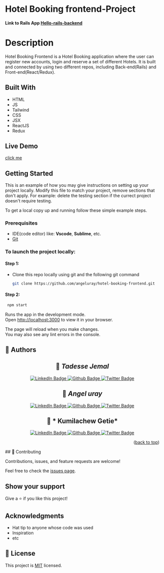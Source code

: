 # Hotel Booking frontend-Project
#### Link to Rails App [Hello-rails-backend](https://github.com/Tadessejemal1/Hello-rails-backend.git)

# Description  
Hotel Booking Frontend is a Hotel Booking application where the user can register new accounts, login and reserve a set of different Hotels. It is built and connected by using two different repos, including Back-end(Rails) and Front-end(React/Redux).
## Built With

- HTML
- JS
- Tailwind
- CSS
- JSX
- ReactJS
- Redux
## Live Demo

[click me]()
## 
## Getting Started

This is an example of how you may give instructions on setting up your project locally. Modify this file to match your project, remove sections that don't apply. For example: delete the testing section if the currect project doesn't require testing.

To get a local copy up and running follow these simple example steps.

### Prerequisites
 - IDE(code editor) like: **Vscode**, **Sublime**, etc.  
 - [Git](https://www.linode.com/docs/guides/how-to-install-git-on-linux-mac-and-windows/)


### To launch the project locally:

#### Step 1:
- Clone this repo locally using git and the following git command

  ```sh
  git clone https://github.com/angeluray/hotel-booking-frontend.git
  ```

#### Step 2:

 ```sh
  npm start
```

Runs the app in the development mode.\
Open [http://localhost:3000](http://localhost:3000) to view it in your browser.

The page will reload when you make changes.\
You may also see any lint errors in the console.

<!-- AUTHORS -->
## 👥 Authors <a name="authors"></a>

<div id="badges"align="center">

## 👤 *Tadesse Jemal*

</div>
<div id="badges"align="center">
  <a href="https://www.linkedin.com/in/tadesse-jemal-7b7058204/">
    <img src="https://img.shields.io/badge/LinkedIn-blue?style=for-the-badge&logo=linkedin&logoColor=white" alt="LinkedIn Badge"/>
  </a>
  <a href="https://github.com/Tadessejemal1/Tadessejemal1">
    <img src="https://img.shields.io/badge/github-black?style=for-the-badge&logo=github&logoColor=white" alt="Github Badge"/>
  </a>
  <a href="https://twitter.com/TadesseJemal2">
    <img src="https://img.shields.io/badge/Twitter-blue?style=for-the-badge&logo=twitter&logoColor=white" alt="Twitter Badge"/>
  </a>
</div>
<div id="badges"align="center">

## 👤 *Angel uray*

</div>

<div id="badges"align="center">
  <a href="www.linkedin.com/in/angeluray-jobs">
    <img src="https://img.shields.io/badge/LinkedIn-blue?style=for-the-badge&logo=linkedin&logoColor=white" alt="LinkedIn Badge"/>
  </a>
  <a href="https://github.com/angeluray">
    <img src="https://img.shields.io/badge/github-black?style=for-the-badge&logo=github&logoColor=white" alt="Github Badge"/>
  </a>
  <a href="https://twitter.com/atangeluray">
    <img src="https://img.shields.io/badge/Twitter-blue?style=for-the-badge&logo=twitter&logoColor=white" alt="Twitter Badge"/>
  </a>
</div>
<div id="badges"align="center">

## 👤 * Kumilachew Getie*

</div>

<div id="badges"align="center">
  <a href="https://www.linkedin.com/in/kumilachew-getie-0356bb157/">
    <img src="https://img.shields.io/badge/LinkedIn-blue?style=for-the-badge&logo=linkedin&logoColor=white" alt="LinkedIn Badge"/>
  </a>
  <a href="https://github.com/Kumilachew-g/">
    <img src="https://img.shields.io/badge/github-black?style=for-the-badge&logo=github&logoColor=white" alt="Github Badge"/>
  </a>
  <a href="https://github.com/Kumilachew-g/">
    <img src="https://img.shields.io/badge/Twitter-blue?style=for-the-badge&logo=twitter&logoColor=white" alt="Twitter Badge"/>
  </a>
</div>

<p align="right">(<a href="#readme-top">back to top</a>)</p>
## 🤝 Contributing

Contributions, issues, and feature requests are welcome!

Feel free to check the [issues page](../../issues/).

## Show your support

Give a ⭐️ if you like this project!

## Acknowledgments

- Hat tip to anyone whose code was used
- Inspiration
- etc

## 📝 License

This project is [MIT](./MIT.md) licensed.
